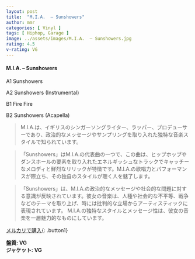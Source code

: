 ```yaml
---
layout: post
title:  "M.I.A.  – Sunshowers"
author: mmr
categories: [ Vinyl ]
tags: [ Hiphop, Garage ]
image: ../assets/images/M.I.A.  – Sunshowers.jpg
rating: 4.5
v-rating: VG
---
```


#### M.I.A.  – Sunshowers

A1  Sunshowers

A2  Sunshowers (Instrumental)

B1  Fire Fire

B2  Sunshowers (Acapella)

> M.I.A.は、イギリスのシンガーソングライター、ラッパー、プロデューサーであり、政治的なメッセージやサンプリングを取り入れた独特な音楽スタイルで知られています。

> 「Sunshowers」はM.I.A.の代表曲の一つで、この曲は、ヒップホップやダンスホールの要素を取り入れたエネルギッシュなトラックでキャッチーなメロディと鮮烈なリリックが特徴です。M.I.A.の歌唱力とパフォーマンスが際立ち、その独自のスタイルが聴く人を魅了します。

> 「Sunshowers」は、M.I.A.の政治的なメッセージや社会的な問題に対する意識が反映されています。彼女の音楽は、人種や社会的な不平等、戦争などのテーマを取り上げ、時には批判的な立場からアーティスティックに表現されています。
M.I.A.の独特なスタイルとメッセージ性は、彼女の音楽を一層魅力的なものにしています。

[メルカリで購入](https://jp.mercari.com/item/m30826605418){: .button1}


<div class="mt-4 mb-4 d-flex align-items-center">
<strong class="mr-1">盤質: VG</strong>
</div>
<div class="mt-4 mb-4 d-flex align-items-center">
<strong class="mr-1">ジャケット: VG</strong>
</div>